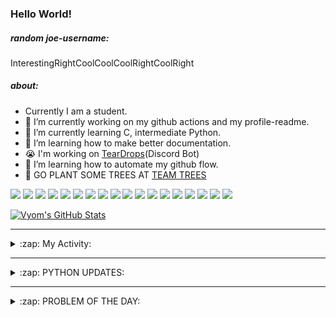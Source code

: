 ### Hello World!

##### random joe-username:
<!--DON'T REMOVE--->
<!--username:START-->
InterestingRightCoolCoolCoolRightCoolRight
<!--username:END-->

##### about:
- Currently I am a student.
- 🔭 I’m currently working on my github actions and my profile-readme. 
- 🌱 I’m currently learning C, intermediate Python.
- 🌱 I’m learning how to make better documentation.
- 😭 I'm working on [TearDrops](https://github.com/Vyvy-vi/TearDrops)(Discord Bot)
- 🌱 I’m learning how to automate my github flow.
- 🌱 GO PLANT SOME TREES AT [TEAM TREES](https://teamtrees.org/)

![](https://img.shields.io/badge/Editor-Vim-informational?style=flat&logo=Editor&logoColor=white&color=2bbc8a)
![](https://img.shields.io/badge/Editor-VScode-informational?style=flat&logo=<LOGO_NAME>&logoColor=white&color=2bbc8a)
![](https://img.shields.io/badge/OS-MacOS-informational?style=flat&logo=<LOGO_NAME>&logoColor=white&color=2bbc8a)
![](https://img.shields.io/badge/OS-Fedora-informational?style=flat&logo=<LOGO_NAME>&logoColor=white&color=2bbc8a)
![](https://img.shields.io/badge/OS-Ubuntu-informational?style=flat&logo=<LOGO_NAME>&logoColor=white&color=2bbc8a)
![](https://img.shields.io/badge/Tools-mysql-informational?style=flat&logo=<LOGO_NAME>&logoColor=white&color=2bbc8a)
![](https://img.shields.io/badge/Tools-MongoDB-informational?style=flat&logo=<LOGO_NAME>&logoColor=white&color=2bbc8a)
![](https://img.shields.io/badge/Tools-DiscordAPI-informational?style=flat&logo=<LOGO_NAME>&logoColor=white&color=2bbc8a)
![](https://img.shields.io/badge/Tools-GoogleAPIs-informational?style=flat&logo=<LOGO_NAME>&logoColor=white&color=2bbc8a)
![](https://img.shields.io/badge/Tools-ScikitLearn-informational?style=flat&logo=<LOGO_NAME>&logoColor=white&color=2bbc8a)
![](https://img.shields.io/badge/Tools-json-informational?style=flat&logo=<LOGO_NAME>&logoColor=white&color=2bbc8a)
![](https://img.shields.io/badge/Tools-Metasploit-informational?style=flat&logo=<LOGO_NAME>&logoColor=white&color=2bbc8a)
![](https://img.shields.io/badge/Shell-zsh-informational?style=flat&logo=<LOGO_NAME>&logoColor=white&color=2bbc8a)
![](https://img.shields.io/badge/Code-Python-informational?style=flat&logo=<LOGO_NAME>&logoColor=white&color=2bbc8a)
![](https://img.shields.io/badge/Code-Ruby-informational?style=flat&logo=<LOGO_NAME>&logoColor=white&color=2bbc8a)
![](https://img.shields.io/badge/Code-Processing-informational?style=flat&logo=<LOGO_NAME>&logoColor=white&color=2bbc8a)
![](https://img.shields.io/badge/Code-Arduino-informational?style=flat&logo=<LOGO_NAME>&logoColor=white&color=2bbc8a)
![](https://img.shields.io/badge/Graphics-Blender-informational?style=flat&logo=<LOGO_NAME>&logoColor=white&color=2bbc8a)

<a href="https://github.com/Vyvy-vi/Vyvy-vi">
  <img align="center" src="https://profile-readme-git-master.vyvy-vi.vercel.app/api?username=Vyvy-vi&show_icons=true&line_height=27&count_private=true&title_color=ffffff&text_color=c9cacc&icon_color=2bbc8a&bg_color=1d1f21" alt="Vyom's GitHub Stats" />
</a>

---
<details>
  <summary>:zap: My Activity:</summary>
  
<!--START_SECTION:waka-->
![Profile Views](http://img.shields.io/badge/Profile%20Views-39-blue)

**I'm an Early 🐤** 

```text
🌞 Morning    64 commits     ████████████░░░░░░░░░░░░░   50.39% 
🌆 Daytime    19 commits     ███░░░░░░░░░░░░░░░░░░░░░░   14.96% 
🌃 Evening    33 commits     ██████░░░░░░░░░░░░░░░░░░░   25.98% 
🌙 Night      11 commits     ██░░░░░░░░░░░░░░░░░░░░░░░   8.66%

```
📅 **I'm Most Productive on Monday** 

```text
Monday       40 commits     ████████░░░░░░░░░░░░░░░░░   31.5% 
Tuesday      10 commits     ██░░░░░░░░░░░░░░░░░░░░░░░   7.87% 
Wednesday    11 commits     ██░░░░░░░░░░░░░░░░░░░░░░░   8.66% 
Thursday     12 commits     ██░░░░░░░░░░░░░░░░░░░░░░░   9.45% 
Friday       20 commits     ████░░░░░░░░░░░░░░░░░░░░░   15.75% 
Saturday     17 commits     ███░░░░░░░░░░░░░░░░░░░░░░   13.39% 
Sunday       17 commits     ███░░░░░░░░░░░░░░░░░░░░░░   13.39%

```


📊 **This Week I Spent My Time On** 

```text
🔥 Editors: 
Vim                      15 hrs 3 mins       ███████████████████░░░░░░   77.81% 
VS Code                  4 hrs 17 mins       █████░░░░░░░░░░░░░░░░░░░░   22.19%

🐱‍💻 Projects: 
another-discord-bot      6 hrs 3 mins        ███████░░░░░░░░░░░░░░░░░░   31.34% 
TearDrops                5 hrs 45 mins       ███████░░░░░░░░░░░░░░░░░░   29.72% 
EddieBot                 1 hr 49 mins        ██░░░░░░░░░░░░░░░░░░░░░░░   9.44% 
Unknown Project          1 hr 20 mins        █░░░░░░░░░░░░░░░░░░░░░░░░   6.94% 
flask-blog               1 hr 13 mins        █░░░░░░░░░░░░░░░░░░░░░░░░   6.3%

💻 Operating System: 
Mac                      19 hrs 20 mins      █████████████████████████   100.0%

```

**I Mostly Code in Python** 

```text
Python                   22 repos            ███████████████████░░░░░░   75.86% 
HTML                     2 repos             █░░░░░░░░░░░░░░░░░░░░░░░░   6.9% 
Processing               1 repo              ░░░░░░░░░░░░░░░░░░░░░░░░░   3.45% 
Swift                    1 repo              ░░░░░░░░░░░░░░░░░░░░░░░░░   3.45% 
JavaScript               1 repo              ░░░░░░░░░░░░░░░░░░░░░░░░░   3.45%

```



<!--END_SECTION:waka-->
</details>

---
<details>
  <summary>:zap: PYTHON UPDATES:</summary>
  
<!-- BLOG-POST-LIST:START -->
- [Getting Started with Google Drive API in Python](https://www.reddit.com/r/Python/comments/jzh7rr/getting_started_with_google_drive_api_in_python/)
- [fun little easter egg](https://www.reddit.com/r/Python/comments/jzh2pq/fun_little_easter_egg/)
- [Blackjack in Python](https://www.reddit.com/r/Python/comments/jzgoet/blackjack_in_python/)
- [eBook: Advanced Python Tips Easily Explained by Rahul Aggarwal](https://www.reddit.com/r/Python/comments/jzglym/ebook_advanced_python_tips_easily_explained_by/)
- [Programming Editor for Windows Python Developers](https://www.reddit.com/r/Python/comments/jzg5ga/programming_editor_for_windows_python_developers/)
<!-- BLOG-POST-LIST:END -->
</details>

---
<details>
  <summary>:zap: PROBLEM OF THE DAY:</summary>
    #TODO
<!--QOTD:START-->
<!--QOTD:END-->
</details>


